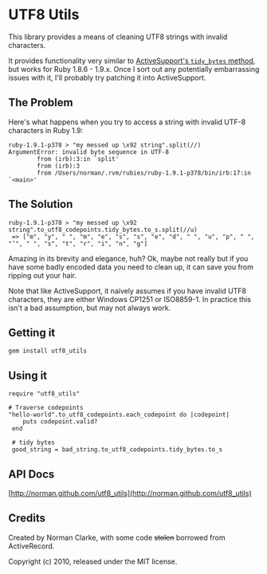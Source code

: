# UTF8 Utils

This library provides a means of cleaning UTF8 strings with invalid characters.

It provides functionality very similar to [ActiveSupport's `tidy_bytes`
method](http://api.rubyonrails.org/classes/ActiveSupport/Multibyte/Chars.html#M000977),
but works for Ruby 1.8.6 - 1.9.x. Once I sort out any potentially embarrassing
issues with it, I'll probably try patching it into ActiveSupport.

## The Problem

Here's what happens when you try to access a string with invalid UTF-8 characters in Ruby 1.9:

    ruby-1.9.1-p378 > "my messed up \x92 string".split(//)
    ArgumentError: invalid byte sequence in UTF-8
            from (irb):3:in `split'
            from (irb):3
            from /Users/norman/.rvm/rubies/ruby-1.9.1-p378/bin/irb:17:in `<main>'

## The Solution

    ruby-1.9.1-p378 > "my messed up \x92 string".to_utf8_codepoints.tidy_bytes.to_s.split(//u)
     => ["m", "y", " ", "m", "e", "s", "s", "e", "d", " ", "u", "p", " ", "’", " ", "s", "t", "r", "i", "n", "g"]

Amazing in its brevity and elegance, huh? Ok, maybe not really but if you have
some badly encoded data you need to clean up, it can save you from ripping out
your hair.

Note that like ActiveSupport, it naively assumes if you have invalid UTF8
characters, they are either Windows CP1251 or ISO8859-1. In practice this isn't
a bad assumption, but may not always work.

## Getting it

    gem install utf8_utils


## Using it

    require "utf8_utils"

    # Traverse codepoints
    "hello-world".to_utf8_codepoints.each_codepoint do |codepoint|
        puts codepoint.valid?
     end

     # tidy bytes
     good_string = bad_string.to_utf8_codepoints.tidy_bytes.to_s

## API Docs

[http://norman.github.com/utf8_utils](http://norman.github.com/utf8_utils)

## Credits

Created by Norman Clarke, with some code <strike>stolen</strike> borrowed from ActiveRecord.

Copyright (c) 2010, released under the MIT license.
